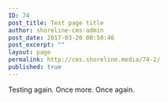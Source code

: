 ```yaml
---
ID: 74
post_title: Test page title
author: shoreline-cms-admin
post_date: 2017-03-20 00:50:46
post_excerpt: ""
layout: page
permalink: http://cms.shoreline.media/74-2/
published: true
---
```

Testing again. Once more. Once again.